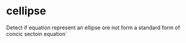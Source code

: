 # cellipse
Detect if equation represent an ellipse ore not form a standard form of concic sectoin equation`
